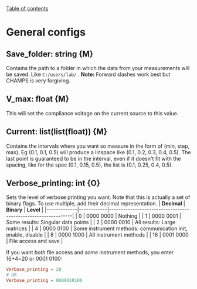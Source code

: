 [Table of contents](../readme.md)
# General configs
## Save_folder: string {M}
Contains the path to a folder in which the data from your measurements will be saved. Like `C:/users/lab/` . **Note:** Forward slashes work best but CHAMPS is very forgiving.

## V_max: float {M}
This will set the compliance voltage on the current source to this value.

## Current: list(list(float)) {M}
Contains the intervals where you want so measure in the form of (min, step, max). Eg (0.1, 0.1, 0.5) will produce a linspace like (0.1, 0.2, 0.3, 0.4, 0.5). The last point is guaranteed to be in the interval, even if it doesn't fit with the spacing, like for the spec (0.1, 0.15, 0.5), the list is (0.1, 0.25, 0.4, 0.5).

## Verbose_printing: int {O}
Sets the level of verbose printing you want. Note that this is actually a set of binary flags. To use multiple, add their decimal representation.
| **Decimal** | **Binary** | **Level**                                                    |
|-------------|------------|--------------------------------------------------------------|
| 0           | 0000 0000  | Nothing                                                      |
| 1           | 0000 0001  | Some results: Singular data points                           |
| 2           | 0000 0010  | All results: Large matrices                                  |
| 4           | 0000 0100  | Some instrument methods: communication init, enable, disable |
| 8           | 0000 1000  | All instrument methods                                       |
| 16          | 0001 0000  | File access and save                                         |

If you want *both* file access and some instrument methods, you enter 16+4=20 or 0001 0100:

```toml
Verbose_printing = 20
# OR
Verbose_printing = 0b00010100
```